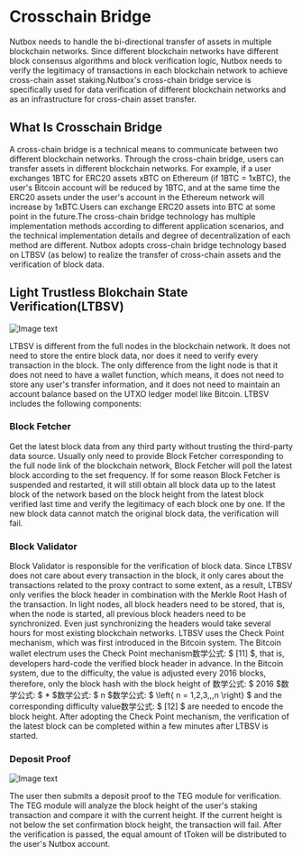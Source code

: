 # Crosschain Bridge

Nutbox needs to handle the bi-directional transfer of assets in multiple blockchain networks. Since different blockchain networks have different block consensus algorithms and block verification logic, Nutbox needs to verify the legitimacy of transactions in each blockchain network to achieve cross-chain asset staking.Nutbox's cross-chain bridge service is specifically used for data verification of different blockchain networks and as an infrastructure for cross-chain asset transfer.

## What Is Crosschain Bridge

A cross-chain bridge is a technical means to communicate between two different blockchain networks. Through the cross-chain bridge, users can transfer assets in different blockchain networks. For example, if a user exchanges 1BTC for ERC20 assets xBTC on Ethereum (if 1BTC = 1xBTC), the user's Bitcoin account will be reduced by 1BTC, and at the same time the ERC20 assets under the user's account in the Ethereum network will increase by 1xBTC.Users can exchange ERC20 assets into BTC at some point in the future.The cross-chain bridge technology has multiple implementation methods according to different application scenarios, and the technical implementation details and degree of decentralization of each method are different. Nutbox adopts cross-chain bridge technology based on LTBSV (as below) to realize the transfer of cross-chain assets and the verification of block data.

## Light Trustless Blokchain State Verification(LTBSV)

 ![Image text](http://wherein.mobi/wp-content/uploads/2021/05/peanut123.png)

LTBSV is different from the full nodes in the blockchain network. It does not need to store the entire block data, nor does it need to verify every transaction in the block. The only difference from the light node is that it does not need to have a wallet function, which means, it does not need to store any user's transfer information, and it does not need to maintain an account balance based on the UTXO ledger model like Bitcoin. LTBSV includes the following components:

### Block Fetcher

Get the latest block data from any third party without trusting the third-party data source. Usually only need to provide Block Fetcher corresponding to the full node link of the blockchain network, Block Fetcher will poll the latest block according to the set frequency. If for some reason Block Fetcher is suspended and restarted, it will still obtain all block data up to the latest block of the network based on the block height from the latest block verified last time and verify the legitimacy of each block one by one. If the new block data cannot match the original block data, the verification will fail.

### Block Validator

Block Validator is responsible for the verification of block data. Since LTBSV does not care about every transaction in the block, it only cares about the transactions related to the proxy contract to some extent, as a result, LTBSV only verifies the block header in combination with the Merkle Root Hash of the transaction. In light nodes, all block headers need to be stored, that is, when the node is started, all previous block headers need to be synchronized. Even just synchronizing the headers would take several hours for most existing blockchain networks. LTBSV uses the Check Point mechanism, which was first introduced in the Bitcoin system. The Bitcoin wallet electrum uses the Check Point mechanism数学公式: $ [11] $, that is, developers hard-code the verified block header in advance. In the Bitcoin system, due to the difficulty, the value is adjusted every 2016 blocks, therefore, only the block hash with the block height of 数学公式: $ 2016 $数学公式: $ * $数学公式: $ n $数学公式: $ \left\{ n = 1,2,3,,,n \right\} $ and the corresponding difficulty value数学公式: $ [12] $ are needed to encode the block height. After adopting the Check Point mechanism, the verification of the latest block can be completed within a few minutes after LTBSV is started.

### Deposit Proof

 ![Image text](http://wherein.mobi/wp-content/uploads/2021/05/peanut1234.png)

The user then submits a deposit proof to the TEG module for verification. The TEG module will analyze the block height of the user's staking transaction and compare it with the current height. If the current height is not below the set confirmation block height, the transaction will fail. After the verification is passed, the equal amount of tToken will be distributed to the user's Nutbox account.
